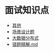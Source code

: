 # 面试知识点

- [其他](https://github.com/ChuangLiu727/GetJob/blob/master/面试知识点/其他.md)
- [场景设计题](https://github.com/ChuangLiu727/GetJob/blob/master/面试知识点/场景设计题.md)
- [大数据分布式](https://github.com/ChuangLiu727/GetJob/blob/master/面试知识点/大数据分布式.md)
- [错题精解.md](https://github.com/ChuangLiu727/GetJob/blob/master/面试知识点/错题精解.md)